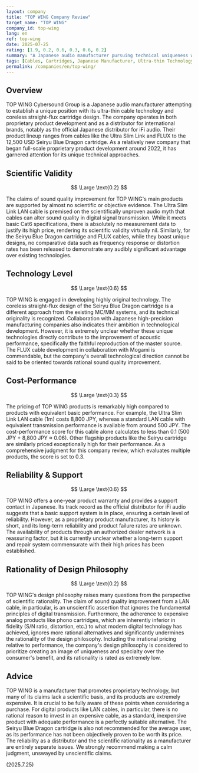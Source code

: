 ```yaml
---
layout: company
title: "TOP WING Company Review"
target_name: "TOP WING"
company_id: top-wing
lang: en
ref: top-wing
date: 2025-07-25
rating: [1.9, 0.2, 0.6, 0.3, 0.6, 0.2]
summary: "A Japanese audio manufacturer pursuing technical uniqueness with ultra-thin cables and a proprietary cartridge system. However, its claims lack scientific evidence, and its pricing is irrational. Cautious judgment is required before purchase."
tags: [Cables, Cartridges, Japanese Manufacturer, Ultra-thin Technology]
permalink: /companies/en/top-wing/
---
```


## Overview

TOP WING Cybersound Group is a Japanese audio manufacturer attempting to establish a unique position with its ultra-thin cable technology and coreless straight-flux cartridge design. The company operates in both proprietary product development and as a distributor for international brands, notably as the official Japanese distributor for iFi audio. Their product lineup ranges from cables like the Ultra Slim Link and FLUX to the 12,500 USD Seiryu Blue Dragon cartridge. As a relatively new company that began full-scale proprietary product development around 2022, it has garnered attention for its unique technical approaches.

## Scientific Validity

$$ \Large \text{0.2} $$

The claims of sound quality improvement for TOP WING's main products are supported by almost no scientific or objective evidence. The Ultra Slim Link LAN cable is premised on the scientifically unproven audio myth that cables can alter sound quality in digital signal transmission. While it meets basic Cat6 specifications, there is absolutely no measurement data to justify its high price, rendering its scientific validity virtually nil. Similarly, for the Seiryu Blue Dragon cartridge and FLUX cables, while they boast unique designs, no comparative data such as frequency response or distortion rates has been released to demonstrate any audibly significant advantage over existing technologies.

## Technology Level

$$ \Large \text{0.6} $$

TOP WING is engaged in developing highly original technology. The coreless straight-flux design of the Seiryu Blue Dragon cartridge is a different approach from the existing MC/MM systems, and its technical originality is recognized. Collaboration with Japanese high-precision manufacturing companies also indicates their ambition in technological development. However, it is extremely unclear whether these unique technologies directly contribute to the improvement of acoustic performance, specifically the faithful reproduction of the master source. The FLUX cable development in collaboration with Mogami is commendable, but the company's overall technological direction cannot be said to be oriented towards rational sound quality improvement.

## Cost-Performance

$$ \Large \text{0.3} $$

The pricing of TOP WING products is remarkably high compared to products with equivalent basic performance. For example, the Ultra Slim Link LAN cable (1m) costs 8,800 JPY, whereas a standard LAN cable with equivalent transmission performance is available from around 500 JPY. The cost-performance score for this cable alone calculates to less than 0.1 (500 JPY ÷ 8,800 JPY ≈ 0.06). Other flagship products like the Seiryu cartridge are similarly priced exceptionally high for their performance. As a comprehensive judgment for this company review, which evaluates multiple products, the score is set to 0.3.

## Reliability & Support

$$ \Large \text{0.6} $$

TOP WING offers a one-year product warranty and provides a support contact in Japanese. Its track record as the official distributor for iFi audio suggests that a basic support system is in place, ensuring a certain level of reliability. However, as a proprietary product manufacturer, its history is short, and its long-term reliability and product failure rates are unknown. The availability of products through an authorized dealer network is a reassuring factor, but it is currently unclear whether a long-term support and repair system commensurate with their high prices has been established.

## Rationality of Design Philosophy

$$ \Large \text{0.2} $$

TOP WING's design philosophy raises many questions from the perspective of scientific rationality. The claim of sound quality improvement from a LAN cable, in particular, is an unscientific assertion that ignores the fundamental principles of digital transmission. Furthermore, the adherence to expensive analog products like phono cartridges, which are inherently inferior in fidelity (S/N ratio, distortion, etc.) to what modern digital technology has achieved, ignores more rational alternatives and significantly undermines the rationality of the design philosophy. Including the irrational pricing relative to performance, the company's design philosophy is considered to prioritize creating an image of uniqueness and specialty over the consumer's benefit, and its rationality is rated as extremely low.

## Advice

TOP WING is a manufacturer that promotes proprietary technology, but many of its claims lack a scientific basis, and its products are extremely expensive. It is crucial to be fully aware of these points when considering a purchase. For digital products like LAN cables, in particular, there is no rational reason to invest in an expensive cable, as a standard, inexpensive product with adequate performance is a perfectly suitable alternative. The Seiryu Blue Dragon cartridge is also not recommended for the average user, as its performance has not been objectively proven to be worth its price. The reliability as a distributor and the scientific rationality as a manufacturer are entirely separate issues. We strongly recommend making a calm judgment, unswayed by unscientific claims.

(2025.7.25)
